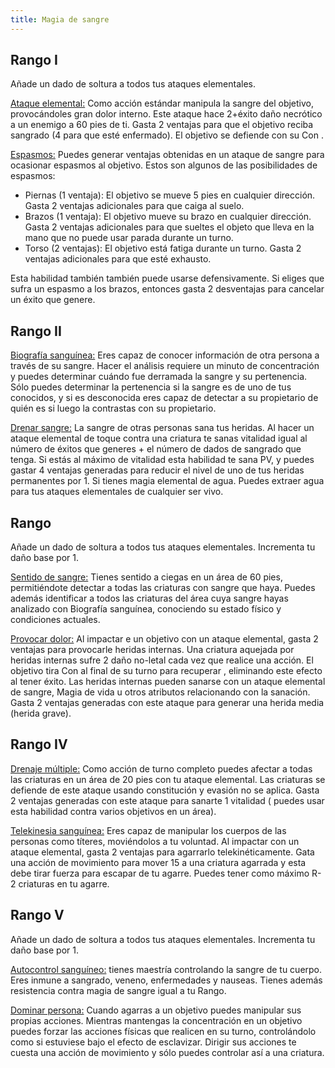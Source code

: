 ```yaml
---
title: Magia de sangre
---
```


## Rango I

Añade un dado de soltura a todos tus ataques elementales.

<u>Ataque elemental:</u> Como acción estándar manipula la sangre del objetivo, provocándoles gran dolor interno. Este ataque hace 2+éxito daño necrótico a un enemigo a 60 pies de ti. Gasta 2 ventajas para que el objetivo reciba sangrado (4 para que esté enfermado). El objetivo se defiende con su Con .

<u>Espasmos:</u> Puedes generar ventajas obtenidas en un ataque de sangre para ocasionar espasmos al objetivo. Estos son algunos de las posibilidades de espasmos: 

- Piernas (1 ventaja): El objetivo se mueve 5 pies en cualquier dirección. Gasta 2 ventajas adicionales para que caiga al suelo.
- Brazos (1 ventaja): El objetivo mueve su brazo en cualquier dirección. Gasta 2 ventajas adicionales para que sueltes el objeto que lleva en la mano que no puede usar parada durante un turno.
- Torso (2 ventajas): El objetivo está fatiga durante un turno. Gasta 2 ventajas adicionales para que esté exhausto.

Esta habilidad también también puede usarse defensivamente. Si eliges que sufra un espasmo a los brazos, entonces gasta 2 desventajas para cancelar un éxito que genere.

## Rango II

<u>Biografía sanguínea:</u> Eres capaz de conocer información de otra persona a través de su sangre. Hacer el análisis requiere un minuto de concentración y puedes determinar cuándo fue derramada la sangre y su pertenencia. Sólo puedes determinar la pertenencia si la sangre es de uno de tus conocidos, y si es desconocida eres capaz de detectar a su propietario de quién es si luego la contrastas con su propietario.

<u>Drenar sangre:</u> La sangre de otras personas sana tus heridas. Al hacer un ataque elemental de toque contra una criatura te sanas vitalidad igual al número de éxitos que generes + el número de dados de sangrado que tenga. Si estás al máximo de vitalidad esta habilidad te sana PV, y puedes gastar 4 ventajas generadas para reducir el nivel de uno de tus heridas permanentes por 1. Si tienes magia elemental de agua. Puedes extraer agua para tus ataques elementales de cualquier ser vivo.

## Rango

Añade un dado de soltura a todos tus ataques elementales. Incrementa tu daño base por 1.

<u>Sentido de sangre:</u> Tienes sentido a ciegas en un área de 60 pies, permitiéndote detectar a todas las criaturas con sangre que haya. Puedes además identificar a todos las criaturas del área cuya sangre hayas analizado con Biografía sanguínea, conociendo su estado físico y condiciones actuales.

<u>Provocar dolor:</u> Al impactar e un objetivo con un ataque elemental, gasta 2 ventajas para provocarle heridas internas. Una criatura aquejada por heridas internas sufre 2 daño no-letal cada vez que realice una acción. El objetivo tira Con al final de su turno para recuperar , eliminando este efecto al tener éxito. Las heridas internas pueden sanarse con un ataque elemental de sangre, Magia de vida u otros atributos relacionando con la sanación. Gasta 2 ventajas generadas con este ataque para generar una herida media (herida grave).

## Rango IV

<u>Drenaje múltiple:</u> Como acción de turno completo puedes afectar a todas las criaturas en un área de 20 pies con tu ataque elemental. Las criaturas se defiende de este ataque usando constitución y evasión no se aplica. Gasta 2 ventajas generadas con este ataque para sanarte 1 vitalidad ( puedes usar esta habilidad contra varios objetivos en un área).

<u>Telekinesia sanguínea:</u> Eres capaz de manipular los cuerpos de las personas como títeres, moviéndolos a tu voluntad. Al impactar con un ataque elemental, gasta 2 ventajas para agarrarlo telekinéticamente. Gata una acción de movimiento para mover 15 a una criatura agarrada y esta debe tirar fuerza para escapar de tu agarre. Puedes tener como máximo R-2 criaturas en tu agarre.

## Rango V 

Añade un dado de soltura a todos tus ataques elementales. Incrementa tu daño base por 1.

<u>Autocontrol sanguíneo:</u> tienes maestría controlando la sangre de tu cuerpo. Eres inmune a sangrado, veneno, enfermedades y nauseas. Tienes además resistencia contra magia de sangre igual a tu Rango.

<u>Dominar persona:</u> Cuando agarras a un objetivo puedes manipular sus propias acciones. Mientras mantengas la concentración en un objetivo puedes forzar las acciones físicas que realicen en su turno, controlándolo como si estuviese bajo el efecto de esclavizar. Dirigir sus acciones te cuesta una acción de movimiento y sólo puedes controlar así a una criatura.